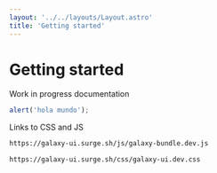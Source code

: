 ```yaml
---
layout: '../../layouts/Layout.astro'
title: 'Getting started'
---
```


# Getting started

Work in progress documentation

```js
alert('hola mundo');
```

Links to CSS and JS

```bash
https://galaxy-ui.surge.sh/js/galaxy-bundle.dev.js
```
```bash
https://galaxy-ui.surge.sh/css/galaxy-ui.dev.css
```